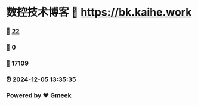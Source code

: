 # 数控技术博客 :link: https://bk.kaihe.work 
### :page_facing_up: [22](https://bk.kaihe.work/tag.html) 
### :speech_balloon: 0 
### :hibiscus: 17109 
### :alarm_clock: 2024-12-05 13:35:35 
### Powered by :heart: [Gmeek](https://github.com/Meekdai/Gmeek)
